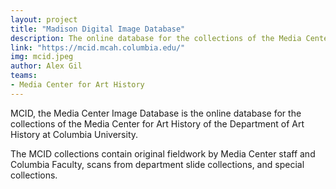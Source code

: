 ```yaml
---
layout: project
title: "Madison Digital Image Database"
description: The online database for the collections of the Media Center for Art History of the Department of Art History at Columbia University.
link: "https://mcid.mcah.columbia.edu/"
img: mcid.jpeg
author: Alex Gil
teams:
- Media Center for Art History
---
```


MCID, the Media Center Image Database is the online database for the collections of the Media Center for Art History of the Department of Art History at Columbia University.

The MCID collections contain original fieldwork by Media Center staff and Columbia Faculty, scans from department slide collections, and special collections.

